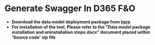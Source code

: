 <body>
  <h1>Generate Swagger In D365 F&O</h1>
  <ul>
    <li><b>Download the data model deployment package from <a href="https://github.com/shabbiriq1985/GenerateSwaggerD365FO/releases/tag/v1.0.0">here</a></b></li>
    <li><b>For installation of the tool, Please refer to the "Data model package installation and uninstallation steps.docx" document placed within 'Source code' zip file</b></li>
  </ul>
</body>

